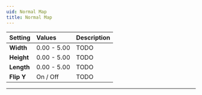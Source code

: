 ```yaml
---
uid: Normal Map
title: Normal Map
---
```


| Setting    | Values      | Description |
| :--------- | :---------- | :---------- |
| **Width**  | 0.00 - 5.00 | TODO       |
| **Height** | 0.00 - 5.00 | TODO       |
| **Length** | 0.00 - 5.00 | TODO       |
| **Flip Y** | On / Off    | TODO       |

***

<!--examples-->
